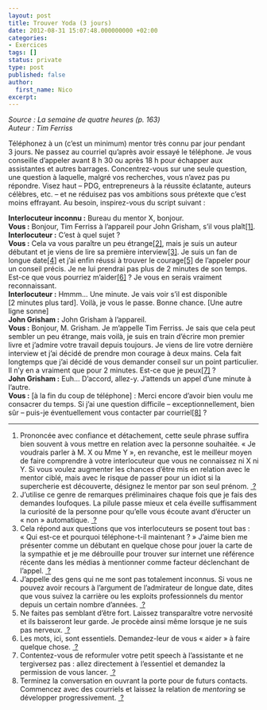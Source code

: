```yaml
---
layout: post
title: Trouver Yoda (3 jours)
date: 2012-08-31 15:07:48.000000000 +02:00
categories:
- Exercices
tags: []
status: private
type: post
published: false
author:
  first_name: Nico
excerpt:
---
```

<p><em>Source : La semaine de quatre heures (p. 163)</em><br />
<em>Auteur : Tim Ferriss</em></p>
<p>Téléphonez à un (c’est un minimum) mentor très connu par jour pendant 3 jours. Ne passez au courriel qu’après avoir essayé le téléphone. Je vous conseille d’appeler avant 8 h 30 ou après 18 h pour échapper aux assistantes et autres barrages. Concentrez-vous sur une seule question, une question à laquelle, malgré vos recherches, vous n’avez pas pu répondre. Visez haut – PDG, entrepreneurs à la réussite éclatante, auteurs célèbres, etc. – et ne réduisez pas vos ambitions sous prétexte que c’est moins effrayant. Au besoin, inspirez-vous du script suivant :</p>
<p><strong>Interlocuteur inconnu :</strong> Bureau du mentor X, bonjour.<br />
<strong>Vous :</strong> Bonjour, Tim Ferriss à l’appareil pour John Grisham, s’il vous plaît<a id="fnref:1" class="footnote" title="see footnote" href="#fn:1">[1]</a>.<br />
<strong>Interlocuteur :</strong> C’est à quel sujet ?<br />
<strong>Vous :</strong> Cela va vous paraître un peu étrange<a id="fnref:2" class="footnote" title="see footnote" href="#fn:2">[2]</a>, mais je suis un auteur débutant et je viens de lire sa première interview<a id="fnref:3" class="footnote" title="see footnote" href="#fn:3">[3]</a>. Je suis un fan de longue date<a id="fnref:4" class="footnote" title="see footnote" href="#fn:4">[4]</a> et j’ai enfin réussi à trouver le courage<a id="fnref:5" class="footnote" title="see footnote" href="#fn:5">[5]</a> de l’appeler pour un conseil précis. Je ne lui prendrai pas plus de 2 minutes de son temps. Est-ce que vous pourriez m’aider<a id="fnref:6" class="footnote" title="see footnote" href="#fn:6">[6]</a> ? Je vous en serais vraiment reconnaissant.<br />
<strong>Interlocuteur :</strong> Hmmm… Une minute. Je vais voir s’il est disponible [2 minutes plus tard]. Voilà, je vous le passe. Bonne chance. [Une autre ligne sonne]<br />
<strong>John Grisham :</strong> John Grisham à l’appareil.<br />
<strong>Vous :</strong> Bonjour, M. Grisham. Je m’appelle Tim Ferriss. Je sais que cela peut sembler un peu étrange, mais voilà, je suis en train d’écrire mon premier livre et j’admire votre travail depuis toujours. Je viens de lire votre dernière interview et j’ai décidé de prendre mon courage à deux mains. Cela fait longtemps que j’ai décidé de vous demander conseil sur un point particulier. Il n’y en a vraiment que pour 2 minutes. Est-ce que je peux<a id="fnref:7" class="footnote" title="see footnote" href="#fn:7">[7]</a> ?<br />
<strong>John Grisham :</strong> Euh… D’accord, allez-y. J’attends un appel d’une minute à l’autre.<br />
<strong>Vous :</strong> [à la fin du coup de téléphone] : Merci encore d’avoir bien voulu me consacrer du temps. Si j’ai une question difficile – exceptionnellement, bien sûr – puis-je éventuellement vous contacter par courriel<a id="fnref:8" class="footnote" title="see footnote" href="#fn:8">[8]</a> ?</p>
<div class="footnotes">
<hr />
<ol>
<li id="fn:1">Prononcée avec confiance et détachement, cette seule phrase suffira bien souvent à vous mettre en relation avec la personne souhaitée. « Je voudrais parler à M. X ou Mme Y », en revanche, est le meilleur moyen de faire comprendre à votre interlocuteur que vous ne connaissez ni X ni Y. Si vous voulez augmenter les chances d’être mis en relation avec le mentor ciblé, mais avec le risque de passer pour un idiot si la supercherie est découverte, désignez le mentor par son seul prénom. <a class="reversefootnote" title="return to article" href="#fnref:1"> ?</a></li>
<li id="fn:2">J’utilise ce genre de remarques préliminaires chaque fois que je fais des demandes loufoques. La pilule passe mieux et cela éveille suffisamment la curiosité de la personne pour qu’elle vous écoute avant d’éructer un « non » automatique. <a class="reversefootnote" title="return to article" href="#fnref:2"> ?</a></li>
<li id="fn:3">Cela répond aux questions que vos interlocuteurs se posent tout bas : « Qui est-ce et pourquoi téléphone-t-il maintenant ? » J’aime bien me présenter comme un débutant en quelque chose pour jouer la carte de la sympathie et je me débrouille pour trouver sur internet une référence récente dans les médias à mentionner comme facteur déclenchant de l’appel. <a class="reversefootnote" title="return to article" href="#fnref:3"> ?</a></li>
<li id="fn:4">J’appelle des gens qui ne me sont pas totalement inconnus. Si vous ne pouvez avoir recours à l’argument de l’admirateur de longue date, dites que vous suivez la carrière ou les exploits professionnels du mentor depuis un certain nombre d’années. <a class="reversefootnote" title="return to article" href="#fnref:4"> ?</a></li>
<li id="fn:5">Ne faites pas semblant d’être fort. Laissez transparaître votre nervosité et ils baisseront leur garde. Je procède ainsi même lorsque je ne suis pas nerveux. <a class="reversefootnote" title="return to article" href="#fnref:5"> ?</a></li>
<li id="fn:6">Les mots, ici, sont essentiels. Demandez-leur de vous « aider » à faire quelque chose. <a class="reversefootnote" title="return to article" href="#fnref:6"> ?</a></li>
<li id="fn:7">Contentez-vous de reformuler votre petit speech à l’assistante et ne tergiversez pas : allez directement à l’essentiel et demandez la permission de vous lancer. <a class="reversefootnote" title="return to article" href="#fnref:7"> ?</a></li>
<li id="fn:8">Terminez la conversation en ouvrant la porte pour de futurs contacts. Commencez avec des courriels et laissez la relation de <em>mentoring</em> se développer progressivement. <a class="reversefootnote" title="return to article" href="#fnref:8"> ?</a></li>
</ol>
</div>
